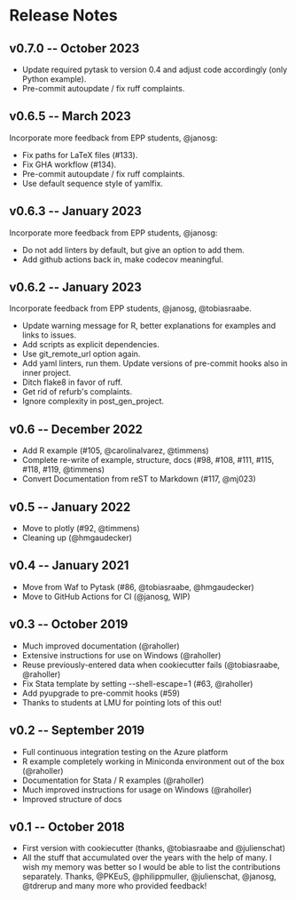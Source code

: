 # Release Notes

## v0.7.0 -- October 2023

- Update required pytask to version 0.4 and adjust code accordingly (only Python
  example).
- Pre-commit autoupdate / fix ruff complaints.

## v0.6.5 -- March 2023

Incorporate more feedback from EPP students, @janosg:

- Fix paths for LaTeX files (#133).
- Fix GHA workflow (#134).
- Pre-commit autoupdate / fix ruff complaints.
- Use default sequence style of yamlfix.

## v0.6.3 -- January 2023

Incorporate more feedback from EPP students, @janosg:

- Do not add linters by default, but give an option to add them.
- Add github actions back in, make codecov meaningful.

## v0.6.2 -- January 2023

Incorporate feedback from EPP students, @janosg, @tobiasraabe.

- Update warning message for R, better explanations for examples and links to issues.
- Add scripts as explicit dependencies.
- Use git_remote_url option again.
- Add yaml linters, run them. Update versions of pre-commit hooks also in inner project.
- Ditch flake8 in favor of ruff.
- Get rid of refurb's complaints.
- Ignore complexity in post_gen_project.

## v0.6 -- December 2022

- Add R example (#105, @carolinalvarez, @timmens)
- Complete re-write of example, structure, docs (#98, #108, #111, #115, #118, #119, @timmens)
- Convert Documentation from reST to Markdown (#117, @mj023)

## v0.5 -- January 2022

- Move to plotly (#92, @timmens)
- Cleaning up (@hmgaudecker)

## v0.4 -- January 2021

- Move from Waf to Pytask (#86, @tobiasraabe, @hmgaudecker)
- Move to GitHub Actions for CI (@janosg, WIP)

## v0.3 -- October 2019

- Much improved documentation (@raholler)
- Extensive instructions for use on Windows (@raholler)
- Reuse previously-entered data when cookiecutter fails
  (@tobiasraabe, @raholler)
- Fix Stata template by setting <span
  class="title-ref">--shell-escape=1</span> (#63, @raholler)
- Add pyupgrade to pre-commit hooks (#59)
- Thanks to students at LMU for pointing lots of this out!

## v0.2 -- September 2019

- Full continuous integration testing on the Azure platform
- R example completely working in Miniconda environment out of the
  box (@raholler)
- Documentation for Stata / R examples (@raholler)
- Much improved instructions for usage on Windows (@raholler)
- Improved structure of docs

## v0.1 -- October 2018

- First version with cookiecutter (thanks, @tobiasraabe
  and @julienschat)
- All the stuff that accumulated over the years with the help of many.
  I wish my memory was better so I would be able to list the
  contributions separately. Thanks, @PKEuS, @philippmuller,
  @julienschat, @janosg, @tdrerup and many more who provided feedback!
